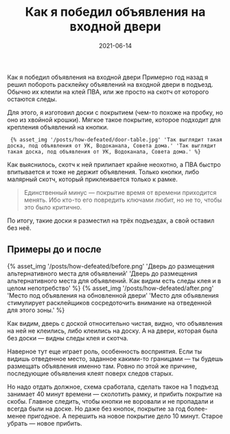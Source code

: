 ﻿---
layout: post
title: Как я победил объявления на входной двери
desc: Example file in md extention with shortcuts
date: 2021-06-14
url: how-i-defeated-the-adverts-on-my-front-door
cover: "horizontal-mgmt-OG.png"
permalink: "/posts/{{ url | slug }}/"
tags:
  - Коммуникации
  - Инструменты
---

Как я победил объявления на входной двери
Примерно год назад я решил побороть расклейку объявлений на входной двери в подъезд. Обычно их клеили на клей ПВА, или же просто на скотч от которого остаются следы.

Для этого, я изготовил доски с покрытием (чем-то похоже на пробку, но оно из хвойной крошки). Мягкое такое покрытие, которое подходит для крепления объявлений на кнопки.

     {% asset_img '/posts/how-defeated/door-table.jpg' 'Так выглядит такая доска, под объявления от УК, Водоканала, Совета дома.' 'Так выглядит такая доска, под объявления от УК, Водоканала, Совета дома.' %}

Как выяснилось, скотч к ней прилипает крайне неохотно, а ПВА быстро впитывается и тоже не держит объявления. Только кнопки, либо малярный скотч, который приклеивается только к рамке.

> Единственный минус — покрытие время от времени приходится менять. Ибо кто-то его повредить ключами любит, но не то, чтобы это было критично.

По итогу, такие доски я разместил на трёх подъездах, а свой оставил без неё.

## Примеры до и после

<div class="fotorama" data-width="90%" data-height="800"
     data-nav="dots">
     {% asset_img '/posts/how-defeated/before.png' 'Дверь до размещения альтернативного места для объявлений' 'Дверь до размещения альтернативного места для объявлений. Как видим есть следы клея и в целом непотребство' %}
     {% asset_img '/posts/how-defeated/after.png' 'Место под объявления на обновленной двери' 'Место для объявления стимулирует расклейщиков сосредоточить внимание на отведенной для этого зоны.' %}
</div>

Как видим, дверь с доской относительно чистая, видно, что объявления на ней не клеились, либо клеились на доску.
А на двери, которая была без доски — видны следы клея и скотча.

Наверное тут еще играет роль, особенность восприятия. Если ты видишь отведенное место, заданное какими-то границами — ты будешь размещать объявления именно там. Ровно по этой же причине, последующие объявления клеят поверх следов старых.

Но надо отдать должное, схема сработала, сделать такое на 1 подъезд занимает 40 минут времени — сколотить рамку, и прибить покрытие на скобы. Главное следить, чтобы кнопки не воровали и не пропадали и всегда были на доске. Но даже без кнопок, покрытие за год более-менее пригодное. А перешить на новое покрытие дело 10 минут. Старое убрать — новое прибить.
